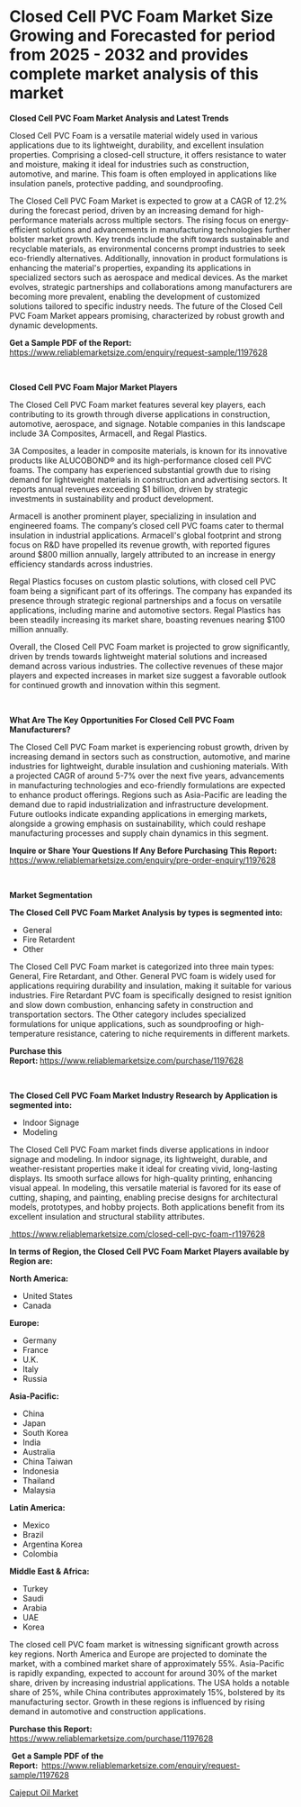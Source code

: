 <p><h1>Closed Cell PVC Foam Market Size Growing and Forecasted for period from 2025 - 2032 and provides complete market analysis of this market</h1></p><p><strong>Closed Cell PVC Foam Market Analysis and Latest Trends</strong></p>
<p><p>Closed Cell PVC Foam is a versatile material widely used in various applications due to its lightweight, durability, and excellent insulation properties. Comprising a closed-cell structure, it offers resistance to water and moisture, making it ideal for industries such as construction, automotive, and marine. This foam is often employed in applications like insulation panels, protective padding, and soundproofing.</p><p>The Closed Cell PVC Foam Market is expected to grow at a CAGR of 12.2% during the forecast period, driven by an increasing demand for high-performance materials across multiple sectors. The rising focus on energy-efficient solutions and advancements in manufacturing technologies further bolster market growth. Key trends include the shift towards sustainable and recyclable materials, as environmental concerns prompt industries to seek eco-friendly alternatives. Additionally, innovation in product formulations is enhancing the material's properties, expanding its applications in specialized sectors such as aerospace and medical devices. As the market evolves, strategic partnerships and collaborations among manufacturers are becoming more prevalent, enabling the development of customized solutions tailored to specific industry needs. The future of the Closed Cell PVC Foam Market appears promising, characterized by robust growth and dynamic developments.</p></p>
<p><strong>Get a Sample PDF of the Report:&nbsp;</strong> <a href="https://www.reliablemarketsize.com/enquiry/request-sample/1197628?utm_campaign=3509&utm_medium=2&utm_source=Github&utm_content=ia&utm_term=01042025&utm_id=closed-cell-pvc-foam">https://www.reliablemarketsize.com/enquiry/request-sample/1197628</a></p>
<p>&nbsp;</p>
<p><strong>Closed Cell PVC Foam Major Market Players</strong></p>
<p><p>The Closed Cell PVC Foam market features several key players, each contributing to its growth through diverse applications in construction, automotive, aerospace, and signage. Notable companies in this landscape include 3A Composites, Armacell, and Regal Plastics.</p><p>3A Composites, a leader in composite materials, is known for its innovative products like ALUCOBOND® and its high-performance closed cell PVC foams. The company has experienced substantial growth due to rising demand for lightweight materials in construction and advertising sectors. It reports annual revenues exceeding $1 billion, driven by strategic investments in sustainability and product development.</p><p>Armacell is another prominent player, specializing in insulation and engineered foams. The company’s closed cell PVC foams cater to thermal insulation in industrial applications. Armacell's global footprint and strong focus on R&D have propelled its revenue growth, with reported figures around $800 million annually, largely attributed to an increase in energy efficiency standards across industries.</p><p>Regal Plastics focuses on custom plastic solutions, with closed cell PVC foam being a significant part of its offerings. The company has expanded its presence through strategic regional partnerships and a focus on versatile applications, including marine and automotive sectors. Regal Plastics has been steadily increasing its market share, boasting revenues nearing $100 million annually.</p><p>Overall, the Closed Cell PVC Foam market is projected to grow significantly, driven by trends towards lightweight material solutions and increased demand across various industries. The collective revenues of these major players and expected increases in market size suggest a favorable outlook for continued growth and innovation within this segment.</p></p>
<p>&nbsp;</p>
<p><strong>What Are The Key Opportunities For Closed Cell PVC Foam Manufacturers?</strong></p>
<p><p>The Closed Cell PVC Foam market is experiencing robust growth, driven by increasing demand in sectors such as construction, automotive, and marine industries for lightweight, durable insulation and cushioning materials. With a projected CAGR of around 5-7% over the next five years, advancements in manufacturing technologies and eco-friendly formulations are expected to enhance product offerings. Regions such as Asia-Pacific are leading the demand due to rapid industrialization and infrastructure development. Future outlooks indicate expanding applications in emerging markets, alongside a growing emphasis on sustainability, which could reshape manufacturing processes and supply chain dynamics in this segment.</p></p>
<p><strong>Inquire or Share Your Questions If Any Before Purchasing This Report:</strong> <a href="https://www.reliablemarketsize.com/enquiry/pre-order-enquiry/1197628?utm_campaign=3509&utm_medium=2&utm_source=Github&utm_content=ia&utm_term=01042025&utm_id=closed-cell-pvc-foam">https://www.reliablemarketsize.com/enquiry/pre-order-enquiry/1197628</a></p>
<p>&nbsp;</p>
<p><strong>Market Segmentation</strong></p>
<p><strong>The Closed Cell PVC Foam Market Analysis by types is segmented into:</strong></p>
<p><ul><li>General</li><li>Fire Retardent</li><li>Other</li></ul></p>
<p><p>The Closed Cell PVC Foam market is categorized into three main types: General, Fire Retardant, and Other. General PVC foam is widely used for applications requiring durability and insulation, making it suitable for various industries. Fire Retardant PVC foam is specifically designed to resist ignition and slow down combustion, enhancing safety in construction and transportation sectors. The Other category includes specialized formulations for unique applications, such as soundproofing or high-temperature resistance, catering to niche requirements in different markets.</p></p>
<p><strong>Purchase this Report:&nbsp;</strong><a href="https://www.reliablemarketsize.com/purchase/1197628?utm_campaign=3509&utm_medium=2&utm_source=Github&utm_content=ia&utm_term=01042025&utm_id=closed-cell-pvc-foam">https://www.reliablemarketsize.com/purchase/1197628</a></p>
<p>&nbsp;</p>
<p><strong>The Closed Cell PVC Foam Market Industry Research by Application is segmented into:</strong></p>
<p><ul><li>Indoor Signage</li><li>Modeling</li></ul></p>
<p><p>The Closed Cell PVC Foam market finds diverse applications in indoor signage and modeling. In indoor signage, its lightweight, durable, and weather-resistant properties make it ideal for creating vivid, long-lasting displays. Its smooth surface allows for high-quality printing, enhancing visual appeal. In modeling, this versatile material is favored for its ease of cutting, shaping, and painting, enabling precise designs for architectural models, prototypes, and hobby projects. Both applications benefit from its excellent insulation and structural stability attributes.</p></p>
<p><a href="https://www.reliablemarketsize.com/closed-cell-pvc-foam-r1197628?utm_campaign=3509&utm_medium=2&utm_source=Github&utm_content=ia&utm_term=01042025&utm_id=closed-cell-pvc-foam">&nbsp;https://www.reliablemarketsize.com/closed-cell-pvc-foam-r1197628</a></p>
<p><strong>In terms of Region, the Closed Cell PVC Foam Market Players available by Region are:</strong></p>
<p>
    <p> <strong> North America: </strong>
        <ul>
            <li>United States</li>
            <li>Canada</li>
        </ul>
        </p> 
    <p> <strong> Europe: </strong>
        <ul>
            <li>Germany</li>
            <li>France</li>
            <li>U.K.</li>
            <li>Italy</li>
            <li>Russia</li>
        </ul>
        </p> 
    <p> <strong> Asia-Pacific: </strong>
        <ul>
            <li>China</li>
            <li>Japan</li>
            <li>South Korea</li>
            <li>India</li>
            <li>Australia</li>
            <li>China Taiwan</li>
            <li>Indonesia</li>
            <li>Thailand</li>
            <li>Malaysia</li>
        </ul>
        </p> 
    <p> <strong> Latin America: </strong>
        <ul>
            <li>Mexico</li>
            <li>Brazil</li>
            <li>Argentina Korea</li>
            <li>Colombia</li>
        </ul>
        </p> 
    <p> <strong> Middle East & Africa: </strong>
        <ul>
            <li>Turkey</li>
            <li>Saudi</li>
            <li>Arabia</li>
            <li>UAE</li>
            <li>Korea</li>
        </ul>
    </p>
    </p>
<p><p>The closed cell PVC foam market is witnessing significant growth across key regions. North America and Europe are projected to dominate the market, with a combined market share of approximately 55%. Asia-Pacific is rapidly expanding, expected to account for around 30% of the market share, driven by increasing industrial applications. The USA holds a notable share of 25%, while China contributes approximately 15%, bolstered by its manufacturing sector. Growth in these regions is influenced by rising demand in automotive and construction applications.</p></p>
<p><strong>Purchase this Report: </strong><a href="https://www.reliablemarketsize.com/purchase/1197628?utm_campaign=3509&utm_medium=2&utm_source=Github&utm_content=ia&utm_term=01042025&utm_id=closed-cell-pvc-foam">https://www.reliablemarketsize.com/purchase/1197628</a></p>
<p>&nbsp;<strong>Get a Sample PDF of the Report:&nbsp;&nbsp;</strong><a href="https://www.reliablemarketsize.com/enquiry/request-sample/1197628?utm_campaign=3509&utm_medium=2&utm_source=Github&utm_content=ia&utm_term=01042025&utm_id=closed-cell-pvc-foam">https://www.reliablemarketsize.com/enquiry/request-sample/1197628</a></p>
<p><strong></strong></p>
<p><p><a href="https://github.com/zakkistuey/Market-Research-Report-List-1/blob/main/cajeput-oil-market.md?utm_campaign=3509&utm_medium=2&utm_source=Github&utm_content=ia&utm_term=01042025&utm_id=closed-cell-pvc-foam">Cajeput Oil Market</a></p></p>
